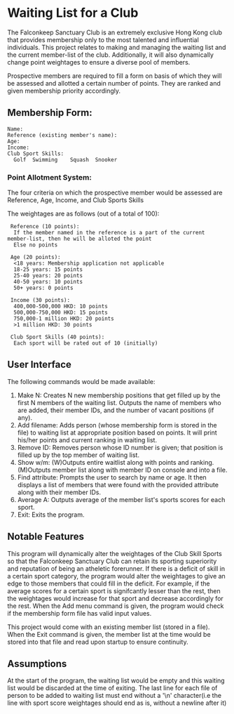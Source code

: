 # Waiting List for a Club
The Falconkeep Sanctuary Club is an extremely exclusive Hong Kong club that provides membership only to the most talented and influential individuals.
This project relates to making and managing the waiting list and the current member-list of the club. 
Additionally, it will also dynamically change point weightages to ensure a diverse pool of members.

Prospective members are required to fill a form on basis of which they will be assessed and allotted a certain number of points. They are ranked and given membership priority accordingly.

## Membership Form:
    Name:
    Reference (existing member's name):
    Age:
    Income:
    Club Sport Skills:
      Golf  Swimming    Squash  Snooker
  
### Point Allotment System:
The four criteria on which the prospective member would be assessed are Reference, Age, Income, and Club Sports Skills

The weightages are as follows (out of a total of 100):

     Reference (10 points): 
      If the member named in the reference is a part of the current member-list, then he will be alloted the point
      Else no points
     
     Age (20 points):
      <18 years: Membership application not applicable
      18-25 years: 15 points
      25-40 years: 20 points
      40-50 years: 10 points
      50+ years: 0 points
     
     Income (30 points):
      400,000-500,000 HKD: 10 points
      500,000-750,000 HKD: 15 points
      750,000-1 million HKD: 20 points
      >1 million HKD: 30 points
     
     Club Sport Skills (40 points):
      Each sport will be rated out of 10 (initially)
      
## User Interface
The following commands would be made available:
1. Make N: Creates N new membership positions that get filled up by the first N members of the waiting list. Outputs the name of members who are added, their member IDs, and the number of vacant positions (if any).
2. Add filename: Adds person (whose membership form is stored in the file) to waiting list at appropriate position based on points. It will print his/her points and current ranking in waiting list.
3. Remove ID: Removes person whose ID number is given; that position is filled up by the top member of waiting list.
4. Show w/m: (W)Outputs entire waitlist along with points and ranking. (M)Outputs member list along with member ID on console and into a file.
5. Find attribute: Prompts the user to search by name or age. It then displays a list of members that were found with the provided attribute along with their member IDs. 
6. Average A: Outputs average of the member list's sports scores for each sport.
7. Exit: Exits the program.

## Notable Features
This program will dynamically alter the weightages of the Club Skill Sports so that the Falconkeep Sanctuary Club can retain its sporting superiority and reputation of being an atheletic forerunner. If there is a deficit of skill in a certain sport category, the program would alter the weightages to give an edge to those members that could fill in the deficit.
For example, if the average scores for a certain sport is signifcantly lesser than the rest, then the weightages would increase for that sport and decrease accordingly for the rest.
When the Add menu command is given, the program would check if the membership form file has valid input values.

This project would come with an existing member list (stored in a file). When the Exit command is given, the member list at the time would be stored into that file and read upon startup to ensure continuity.

## Assumptions
At the start of the program, the waiting list would be empty and this waiting list would be discarded at the time of exiting.
The last line for each file of person to be added to waiting list must end without a '\n' character(i.e the line with sport score weightages should end as is, without a newline after it)
